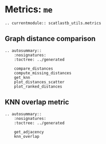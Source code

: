 # Metrics: `me`

```{eval-rst}
.. currentmodule:: scatlastb_utils.metrics
```


## Graph distance comparison

```{eval-rst}
.. autosummary::
    :nosignatures:
    :toctree: ../generated

    compare_distances
    compute_missing_distances
    get_knn
    plot_distances_scatter
    plot_ranked_distances
```

## KNN overlap metric

```{eval-rst}
.. autosummary::
    :nosignatures:
    :toctree: ../generated

    get_adjacency
    knn_overlap
```
